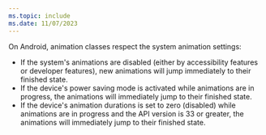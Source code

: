 ```yaml
---
ms.topic: include
ms.date: 11/07/2023
---
```


On Android, animation classes respect the system animation settings:

- If the system's animations are disabled (either by accessibility features or developer features), new animations will jump immediately to their finished state.
- If the device's power saving mode is activated while animations are in progress, the animations will immediately jump to their finished state.
- If the device's animation durations is set to zero (disabled) while animations are in progress and the API version is 33 or greater, the animations will immediately jump to their finished state.

